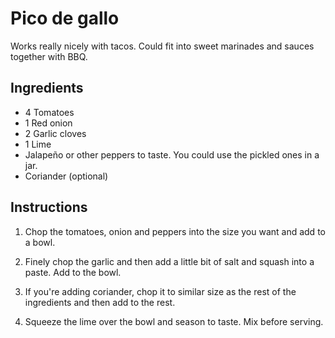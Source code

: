 # Pico de gallo

Works really nicely with tacos. Could fit into sweet marinades and sauces
together with BBQ.

## Ingredients

* 4 Tomatoes
* 1 Red onion
* 2 Garlic cloves
* 1 Lime
* Jalapeño or other peppers to taste. You could use the pickled ones in a jar.
* Coriander (optional)

## Instructions

1. Chop the tomatoes, onion and peppers into the size you want and add to a
   bowl.

2. Finely chop the garlic and then add a little bit of salt and squash into a
   paste. Add to the bowl.

3. If you're adding coriander, chop it to similar size as the rest of the
   ingredients and then add to the rest.

4. Squeeze the lime over the bowl and season to taste. Mix before serving.

